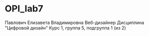 # OPI_lab7
Павлович
Елизавета
Владимировна
Веб-дизайнер
Дисциплина "Цифровой дизайн"
Курс 1, группа 5, подгруппа 1 (из 2)
